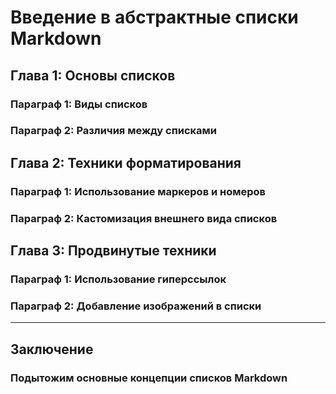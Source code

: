 ﻿# Введение в абстрактные списки Markdown

## Глава 1: Основы списков


### Параграф 1: Виды списков

### Параграф 2: Различия между списками

## Глава 2: Техники форматирования

### Параграф 1: Использование маркеров и номеров
### Параграф 2: Кастомизация внешнего вида списков
## Глава 3: Продвинутые техники

### Параграф 1: Использование гиперссылок
### Параграф 2: Добавление изображений в списки

---

## Заключение

### Подытожим основные концепции списков Markdown